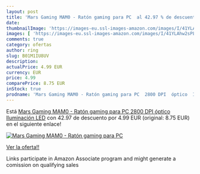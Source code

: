 ```yaml
---
layout: post
title: 'Mars Gaming MAM0 - Ratón gaming para PC  al 42.97 % de descuento'
date: 
thumbnailImage: 'https://images-eu.ssl-images-amazon.com/images/I/41YLAhw2sPL._SL200_.jpg'
images: [ 'https://images-eu.ssl-images-amazon.com/images/I/41YLAhw2sPL._SL200_.jpg' ]
comments: true
category: ofertas
author: ring
slug: B01M1IU8UV
description:
actualPrice: 4.99 EUR
currency: EUR
price: 4.99
comparePrice: 8.75 EUR
inStock: true
prodname: 'Mars Gaming MAM0 - Ratón gaming para PC  2800 DPI  óptico  Iluminación LED'
---
```


Está [Mars Gaming MAM0 - Ratón gaming para PC  2800 DPI  óptico  Iluminación LED](https://www.amazon.es/dp/B01M1IU8UV/?tag=tolees-21) con 42.97 de descuento por 4.99 EUR (original: 8.75 EUR) en el siguiente enlace!

[![Mars Gaming MAM0 - Ratón gaming para PC ](https://images-eu.ssl-images-amazon.com/images/I/41YLAhw2sPL._SL200_.jpg)](https://www.amazon.es/dp/B01M1IU8UV/?tag=tolees-21)

[Ver la oferta!!](https://www.amazon.es/dp/B01M1IU8UV/?tag=tolees-21)

Links participate in Amazon Associate program and might generate a comission on qualifying sales


